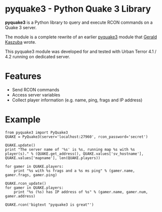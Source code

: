 # pyquake3 - Python Quake 3 Library


**pyquake3** is a Python library to query and execute RCON commands on a Quake 3 server.

The module is a complete rewrite of an earlier [pyquake3](http://misc.slowchop.com/misc/wiki/pyquake3) module that [Gerald Kaszuba](http://geraldkaszuba.com/) wrote.

This pyquake3 module was developed for and tested with Urban Terror 4.1 / 4.2 running on dedicated server.


# Features
- Send RCON commands
- Access server variables
- Collect player information (e.g. name, ping, frags and IP address)


# Example

    from pyquake3 import PyQuake3
    QUAKE = PyQuake3(server='localhost:27960', rcon_password='secret')

    QUAKE.update()
    print "The server name of '%s' is %s, running map %s with %s player(s)." % (QUAKE.get_address(), QUAKE.values['sv_hostname'], QUAKE.values['mapname'], len(QUAKE.players))

    for gamer in QUAKE.players:
        print "%s with %s frags and a %s ms ping" % (gamer.name, gamer.frags, gamer.ping)

    QUAKE.rcon_update()
    for gamer in QUAKE.players:
        print "%s (%s) has IP address of %s" % (gamer.name, gamer.num, gamer.address)

    QUAKE.rcon('bigtext "pyquake3 is great"')

